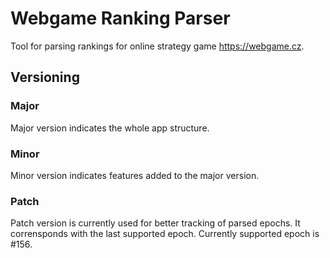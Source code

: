 # Webgame Ranking Parser

Tool for parsing rankings for online strategy game https://webgame.cz.

## Versioning

### Major

Major version indicates the whole app structure.

### Minor

Minor version indicates features added to the major version.

### Patch

Patch version is currently used for better tracking of parsed epochs. It corrensponds with the last supported epoch.
Currently supported epoch is #156.




